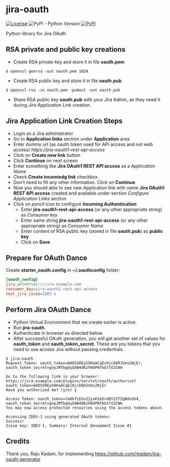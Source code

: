 # jira-oauth
[![License](https://img.shields.io/pypi/l/jira-auth.svg)](https://www.apache.org/licenses/LICENSE-2.0)
![PyPI - Python Version](https://img.shields.io/pypi/pyversions/jira-auth.svg)
[![PyPI](https://img.shields.io/pypi/v/jira-auth.svg)](https://pypi.org/project/jira-auth/)

Python library for Jira OAuth

## RSA private and public key creations
* Create RSA private key and store it in file **oauth.pem**
```shell
$ openssl genrsa -out oauth.pem 1024
```

* Create RSA public key and store it in file **oauth.pub**
```
$ openssl rsa -in oauth.pem -pubout -out oauth.pub
```

* Share RSA public key **oauth.pub** with your Jira Admin, as they need it during _Jira Application Link_ creation.

## Jira Application Link Creation Steps
* Login as a Jira administrator
* Go to **Application links** section under **Application** area
* Enter dummy url (as oauth token used for API access and not web access) *https://jira-oauth1-rest-api-access*
* Click on **Create new link** button
* Click **Continue** on next screen
* Enter something like **Jira OAuth1 REST API access** as a *Application Name*
* Check **Create incomindg link** checkbox.
* Don't need to fill any other information. Click on **Continue**
* Now you should able to see new Application link with name **Jira OAuth1 REST API access** created and available under section *Configure Application Links* section
* Click on *pencil* icon to configure **Incoming Authentication**
  * Enter **jira-oauth1-rest-api-access** (or any other appropriate string) as *Consumer key*
  * Enter same string **jira-oauth1-rest-api-access** (or any other appropriate string) as *Consumer Name*
  * Enter content of RSA public key (stored in file **oauth.pub**) as **public key**
  * Click on **Save**

## Prepare for OAuth Dance
Create **starter_oauth.config** in **~/.oauthconfig** folder:
```ini
[oauth_config]
jira_url=https://jira.example.com
consumer_key=jira-oauth1-rest-api-access
test_jira_issue=IDEV-1
```

## Perform Jira OAuth Dance
* Python Virtual Environment that we create earlier is active.
* Run **jira-oauth**.
* Authenticate in browser as directed below.
* After successful OAuth generation, you will get another set of values for **oauth_token** and **oauth_token_secret**. These are you tokens that you need to use access Jira without passing credentials.
```
$ jira-oauth
Request Token: oauth_token=6AOSSREyS9HaACqEcHjcD6RJVms2NjEr, oauth_token_secret=gnpJMfbgUyG8W4dKzFW4PKFbGttV2CWm

Go to the following link in your browser: https://jira.example.com/plugins/servlet/oauth/authorize?oauth_token=6AOSSREyS9HaACqEcHjcD6RJVms2NjEr
Have you authorized me? (y/n) y

Access Token: oauth_token=lmOh7LEdvZ2yxKIm5rdQY2ZfZqNdvUV4, oauth_token_secret=gnpJMfbgUyG8W4dKzFW4PKFbGttV2CWm
You may now access protected resources using the access tokens above.

Accessing IDEV-1 using generated OAuth tokens:
Success!
Issue key: IDEV-1, Summary: Internal Devepment Issue #1
```

## Credits
Thank you, Raju Kadam, for implementing https://github.com/rkadam/jira-oauth-generator
